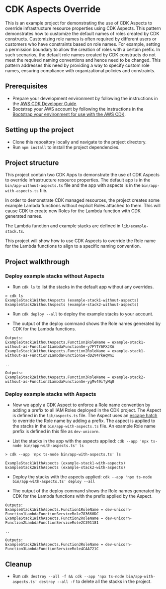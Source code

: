 # CDK Aspects Override

This is an example project for demonstrating the use of CDK Aspects to override infrastructure resource properties using CDK Aspects. This pattern demonstrates how to customize the default names of roles created by CDK constructs. Customizing role names is often required by different users or customers who have constraints based on role names. For example, setting a permission boundary to allow the creation of roles with a certain prefix. In such scenarios, the default role names created by CDK constructs do not meet the required naming conventions and hence need to be changed. This pattern addresses this need by providing a way to specify custom role names, ensuring compliance with organizational policies and constraints.

## Prerequisites

* Prepare your development environment by following the instructions in the [AWS CDK Developer Guide](https://docs.aws.amazon.com/cdk/v2/guide/work-with-cdk-typescript.html).
* Bootstrap your AWS account by following the instructions in the [Bootstrap your environment for use with the AWS CDK](https://docs.aws.amazon.com/cdk/v2/guide/bootstrapping-env.html).

## Setting up the project

* Clone this repository locally and navigate to the project directory.
* Run `npm install` to install the project dependencies.

## Project structure

This project contain two CDK Apps to demonstrate the use of CDK Aspects to override infrastructure resource properties. The default app is in the `bin/app-without-aspects.ts` file and the app with aspects is in the `bin/app-with-aspects.ts` file.

In order to demonstrate CDK managed resources, the project creates some example Lambda functions without explicit Roles attached to them. This will cause CDK to create new Roles for the Lambda function with CDK generated names.

The Lambda function and example stacks are defined in `lib/example-stack.ts`.

This project will show how to use CDK Aspects to override the Role name for the Lambda functions to align to a specific naming convention.

## Project walkthrough

### Deploy example stacks without Aspects

* Run `cdk ls` to list the stacks in the default app without any overrides.
```
> cdk ls
ExampleStack1WithoutAspects (example-stack1-without-aspects)
ExampleStack2WithoutAspects (example-stack2-without-aspects)
```

* Run `cdk deploy --all` to deploy the example stacks to your account.

* The output of the deploy command shows the Role names generated by CDK for the Lambda functions.
```
Outputs:
ExampleStack1WithoutAspects.Function1RoleName = example-stack1-without-as-Function1LambdaFunctionSe-y7FYTY6FXJXA
ExampleStack1WithoutAspects.Function2RoleName = example-stack1-without-as-Function2LambdaFunctionSe-dDZV4rkWqWnI

..

Outputs:
ExampleStack2WithoutAspects.Function3RoleName = example-stack2-without-as-Function3LambdaFunctionSe-ygMv49iTyMq0
```

### Deploy example stacks with Aspects

* Now we apply a CDK Aspect to enforce a Role name convention by adding a prefix to all IAM Roles deployed in the CDK project. The Aspect is defined in the `lib/aspects.ts` file. The Aspect uses an [escape hatch](https://docs.aws.amazon.com/cdk/v2/guide/cfn_layer.html) to override the Role name by adding a prefix. The aspect is applied to the stacks in the `bin/app-with-aspects.ts` file. An example Role name prefix is defined in this file as `dev-unicorn`.

* List the stacks in the app with the aspects applied: `cdk --app 'npx ts-node bin/app-with-aspects.ts' ls`

```
> cdk --app 'npx ts-node bin/app-with-aspects.ts' ls   

ExampleStack1WithAspects (example-stack1-with-aspects)
ExampleStack2WithAspects (example-stack2-with-aspects)
```

* Deploy the stacks with the aspects applied: `cdk --app 'npx ts-node bin/app-with-aspects.ts' deploy --all`

* The output of the deploy command shows the Role names generated by CDK for the Lambda functions with the prefix applied by the Aspect.
```
Outputs:
ExampleStack1WithAspects.Function1RoleName = dev-unicorn-Function1LambdaFunctionServiceRole783660DC
ExampleStack1WithAspects.Function2RoleName = dev-unicorn-Function2LambdaFunctionServiceRole2C391181

..

Outputs:
ExampleStack2WithAspects.Function3RoleName = dev-unicorn-Function3LambdaFunctionServiceRole4CAA721C
```

## Cleanup

* Run `cdk destroy --all -f && cdk --app 'npx ts-node bin/app-with-aspects.ts' destroy --all -f` to delete all the stacks in the project.
